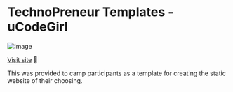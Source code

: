 # TechnoPreneur Templates - uCodeGirl

![image](https://user-images.githubusercontent.com/19380276/148150585-c321774a-6323-481e-b14a-cfb7a0567854.png)

[Visit site](https://dilemma16.github.io/ucgTechnoPreneurTemplate/template1.html) 🌇

This was provided to camp participants as a template for creating the static website of their choosing.

